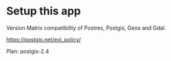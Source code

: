# Setup this app

Version Matrix compatibility of Postres, Postgis, Geos and Gdal.

https://postgis.net/eol_policy/

Plan:
postgis-2.4
